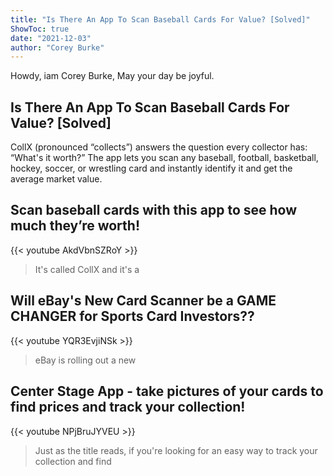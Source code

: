 ```yaml
---
title: "Is There An App To Scan Baseball Cards For Value? [Solved]"
ShowToc: true 
date: "2021-12-03"
author: "Corey Burke" 
---
```


Howdy, iam Corey Burke, May your day be joyful.
## Is There An App To Scan Baseball Cards For Value? [Solved]
CollX (pronounced “collects”) answers the question every collector has: “What's it worth?” The app lets you scan any baseball, football, basketball, hockey, soccer, or wrestling card and instantly identify it and get the average market value.

## Scan baseball cards with this app to see how much they’re worth!
{{< youtube AkdVbnSZRoY >}}
>It's called CollX and it's a 

## Will eBay's New Card Scanner be a GAME CHANGER for Sports Card Investors??
{{< youtube YQR3EvjiNSk >}}
>eBay is rolling out a new 

## Center Stage App - take pictures of your cards to find prices and track your collection!
{{< youtube NPjBruJYVEU >}}
>Just as the title reads, if you're looking for an easy way to track your collection and find 

